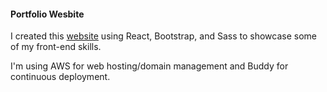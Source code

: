 #### Portfolio Wesbite

I created this [website](https://maryamkarimi.com) using React, Bootstrap, and Sass to showcase some of my front-end skills.

I'm using AWS for web hosting/domain management and Buddy for continuous deployment.
